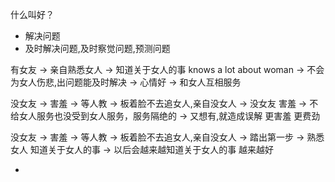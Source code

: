 
什么叫好？

- 解决问题
- 及时解决问题,及时察觉问题,预测问题

有女友 -> 亲自熟悉女人 -> 知道关于女人的事 knows a lot about woman -> 不会为女人伤悲,出问题能及时解决 -> 心情好 -> 和女人互相服务

没女友 -> 害羞 -> 等人教 -> 板着脸不去追女人,亲自没女人 -> 没女友 害羞 -> 不给女人服务也没受到女人服务，服务隔绝的 -> 又想有,就造成误解 更害羞 更费劲

没女友 -> 害羞 -> 等人教 -> 板着脸不去追女人,亲自没女人 -> 踏出第一步 -> 熟悉女人 知道关于女人的事 -> 以后会越来越知道关于女人的事 越来越好



-

